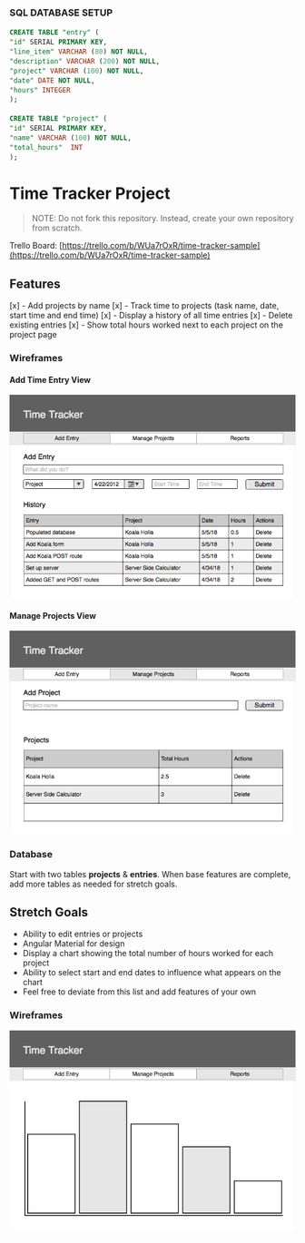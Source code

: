 ### SQL DATABASE SETUP
```SQL
CREATE TABLE "entry" (
"id" SERIAL PRIMARY KEY,
"line_item" VARCHAR (80) NOT NULL,
"description" VARCHAR (200) NOT NULL,
"project" VARCHAR (100) NOT NULL,
"date" DATE NOT NULL,
"hours" INTEGER
);

CREATE TABLE "project" (
"id" SERIAL PRIMARY KEY,
"name" VARCHAR (100) NOT NULL,
"total_hours"  INT
);
```



# Time Tracker Project

> NOTE: Do not fork this repository. Instead, create your own repository from scratch.

Trello Board: [https://trello.com/b/WUa7rOxR/time-tracker-sample](https://trello.com/b/WUa7rOxR/time-tracker-sample)

## Features

[x] - Add projects by name
[x] - Track time to projects (task name, date, start time and end time)
[x] - Display a history of all time entries
[x] - Delete existing entries
[x] - Show total hours worked next to each project on the project page

### Wireframes

#### Add Time Entry View

![Add Entry Page](page-one.png)

#### Manage Projects View

![Add Entry Page](page-two.png)

### Database

Start with two tables **projects** & **entries**. When base features are complete, add more tables as needed for stretch goals.

## Stretch Goals

- Ability to edit entries or projects
- Angular Material for design
- Display a chart showing the total number of hours worked for each project
- Ability to select start and end dates to influence what appears on the chart
- Feel free to deviate from this list and add features of your own

### Wireframes

![Add Entry Page](page-three.png)

